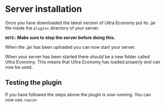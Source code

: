 # Server installation
Once you have downloaded the latest version of Ultra Economy put its .jar file inside the `plugins` directory of your server.
<br>

**`NOTE:` Make sure to stop the server before doing this.**
<br>

When the .jar has been uploaded you can now start your server.
<br>

When your server has been started there should be a new folder called Ultra Economy. This means that Ultra Economy has loaded properly and can now be used.
<br>

## Testing the plugin
If you have followed the steps above the plugin is now running. You can now use `/uecon`
<br>
